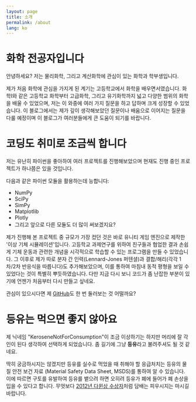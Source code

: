 ```yaml
---
layout: page
title: 소개
permalink: /about
lang: ko
---
```


# 화학 전공자입니다

안녕하세요? 저는 물리화학, 그리고 계산화학에 관심이 있는 화학과 학부생입니다.

제가 처음 화학에 관심을 가지게 된 계기는 고등학교에서 화학을 배우면서였습니다. 화학I와 같은 고등학교 화학부터 고급화학, 그리고 유기화학까지 넓고 다양한 범위의 화학을 배울 수 있었으며, 저는 이 와중에 여러 가지 질문을 하고 답하며 크게 성장할 수 있었습니다. 이 블로그에서는 제가 깊이 생각해보았던 질문이나 배움으로 이어지는 질문을 다룰 예정이며 이 블로그가 여러분들에게 큰 도움이 되기를 바랍니다.

# 코딩도 취미로 조금씩 합니다

저는 유난히 파이썬을 좋아하여 여러 프로젝트를 진행해보았으며 현재도 진행 중인 프로젝트가 하나쯤은 있을 것입니다.

다음과 같은 파이썬 모듈을 활용하는데 능합니다:

- NumPy
- SciPy
- SimPy
- Matplotlib
- Plotly
- 그리고 앞으로 다른 모듈도 더 많이 써보겠지요?

제가 진행해 본 프로젝트 중 규모가 가장 컸던 것은 바로 유니티 게임 엔진으로 제작한 '이상 기체 시뮬레이션'입니다. 고등학교 과제연구를 위하여 친구들과 협업한 결과 손쉽게 기체 운동과 관련한 개념을 시각적으로 학습할 수 있는 프로그램을 만들 수 있었습니다. 그 이후로 제가 따로 분자 간 인력(Lennard-Jones 퍼텐셜)과 결합/해리(각각 1차/2차 반응식을 따릅니다)도 추가해보았으며, 이를 통하여 마침내 동적 평형을 보일 수 있었다는 것이 특별히 뿌듯하였습니다. 다만 지금 다시 보니 코드가 좀 난잡한 부분이 있기에 언젠가 처음부터 다시 만들고 싶네요.

관심이 있으시다면 제 [GitHub](https://github.com/KeroseneNotForConsumption)도 한 번 둘러보는 것 어떨까요?

# 등유는 먹으면 좋지 않아요

제 닉네임 "KeroseneNotForConsumption"이 조금 이상하기는 하지만 머리에 잘 각인이 된다 생각하여 선택하게 되었습니다. 좀 길기에 그냥 **등유**라고 불려주셔도 될 것 같네요.

딱히 궁금하시지는 않겠지만 등유를 실수로 먹었을 때 취해야 할 응급처치는 등유의 물질 안전 보건 자료 (Material Safety Data Sheet, MSDS)를 통하여 알 수 있습니다. 이에 따르면 구토를 유발하여 등유를 뱉으려 하면 오히려 등유가 폐에 들어가 폐 손상을 입을 수 있다고 합니다. 무엇보다 [2012년 다윈상 수상자](https://darwinawards.com/darwin/darwin2012-03.html)처럼 담배는 피우시지는 마시길 바랍니다.

